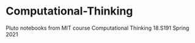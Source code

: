 # Computational-Thinking
Pluto notebooks from MIT course Computational Thinking 18.S191 Spring 2021
